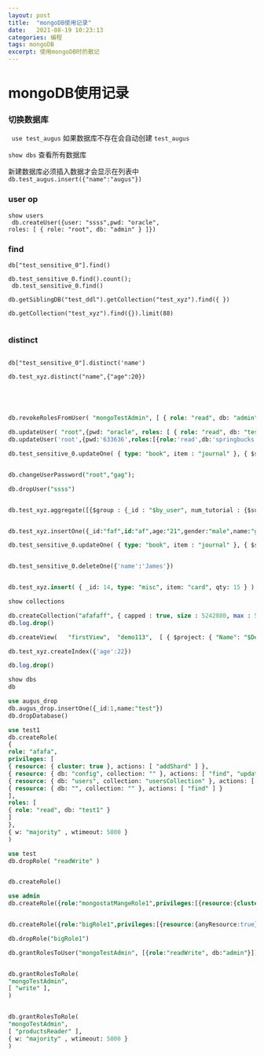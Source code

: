 ```yaml
---
layout: post
title:  "mongoDB使用记录"
date:   2021-08-19 10:23:13
categories: 编程
tags: mongoDB
excerpt: 使用mongoDB时的散记
---
```




# mongoDB使用记录


### 切换数据库

<code> use test_augus</code> 如果数据库不存在会自动创建 <code>test_augus</code>

<code>show dbs</code> 查看所有数据库

新建数据库必须插入数据才会显示在列表中 <code>db.test_augus.insert({"name":"augus"})</code>


### user op
<code>show users<br>
db.createUser({user: "ssss",pwd: "oracle", roles: [ { role: "root", db: "admin" } ]})<br></code>

### find
<code>db["test_sensitive_0"].find()<br>
db.test_sensitive_0.find().count();<br>
db.test_sensitive_0.find()<br>
db.getSiblingDB("test_ddl").getCollection("test_xyz").find({ })<br>
db.getCollection("test_xyz").find({}).limit(88)<br>
</code>

### distinct
<code>
db["test_sensitive_0"].distinct('name')<br>
db.test_xyz.distinct("name",{"age":20})<br>
</code>




```sql



db.revokeRolesFromUser( "mongoTestAdmin", [ { role: "read", db: "admin" }, "readWrite" ], { w: "majority" } )

db.updateUser( "root",{pwd: "oracle", roles: [ { role: "read", db: "test1" } ]})
db.updateUser('root',{pwd:'633636',roles:[{role:'read',db:'springbucks'}]})

db.test_sensitive_0.updateOne( { type: "book", item : "journal" }, { $set : { qty: 10 } }, { upsert :true } )


db.changeUserPassword("root","gag");

db.dropUser("ssss")


db.test_xyz.aggregate([{$group : {_id : "$by_user", num_tutorial : {$sum : 1}}}])


db.test_xyz.insertOne({_id:"faf",id:"af",age:"21",gender:"male",name:"gag"})

db.test_sensitive_0.updateOne( { type: "book", item : "journal" }, { $set : { qty: 10 } }, { upsert :true } )


db.test_sensitive_0.deleteOne({'name':'James'})


db.test_xyz.insert( { _id: 14, type: "misc", item: "card", qty: 15 } )

show collections

db.createCollection("afafaff", { capped : true, size : 5242880, max : 5000 } )
db.log.drop()

db.createView(   "firstView",  "demo113",  [ { $project: { "Name": "$Details.Name", Subject: 1 } } ])

db.test_xyz.createIndex({'age':22})

db.log.drop()

show dbs
db

use augus_drop
db.augus_drop.insertOne({_id:1,name:"test"})
db.dropDatabase()

use test1
db.createRole(
{
role: "afafa",
privileges: [
{ resource: { cluster: true }, actions: [ "addShard" ] },
{ resource: { db: "config", collection: "" }, actions: [ "find", "update", "insert", "remove" ] },
{ resource: { db: "users", collection: "usersCollection" }, actions: [ "update", "insert", "remove" ] },
{ resource: { db: "", collection: "" }, actions: [ "find" ] }
],
roles: [
{ role: "read", db: "test1" }
]
},
{ w: "majority" , wtimeout: 5000 }
)

use test
db.dropRole( "readWrite" )


db.createRole()

use admin
db.createRole({role:"mongostatMangeRole1",privileges:[{resource:{cluster:true},actions:["serverStatus"]}]})


db.createRole({role:"bigRole1",privileges:[{resource:{anyResource:true},actions:["anyAction"]}],roles:[]})

db.dropRole("bigRole1")

db.grantRolesToUser("mongoTestAdmin", [{role:"readWrite", db:"admin"}])


db.grantRolesToRole(
"mongoTestAdmin",
[ "write" ],
)


db.grantRolesToRole(
"mongoTestAdmin",
[ "productsReader" ],
{ w: "majority" , wtimeout: 5000 }
)






```